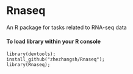 # Rnaseq
An R package for tasks related to RNA-seq data


#### To load library within your R console
```
library(devtools);
install_github("zhezhangsh/Rnaseq");
library(Rnaseq);
```
